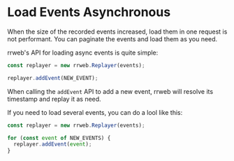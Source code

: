 # Load Events Asynchronous

When the size of the recorded events increased, load them in one request is not performant. You can paginate the events and load them as you need.

rrweb's API for loading async events is quite simple:

```js
const replayer = new rrweb.Replayer(events);

replayer.addEvent(NEW_EVENT);
```

When calling the `addEvent` API to add a new event, rrweb will resolve its timestamp and replay it as need.

If you need to load several events, you can do a lool like this:

```js
const replayer = new rrweb.Replayer(events);

for (const event of NEW_EVENTS) {
  replayer.addEvent(event);
}
```
